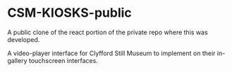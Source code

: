 # CSM-KIOSKS-public

A public clone of the react portion of the private repo where this was developed.

A video-player interface for Clyfford Still Museum to implement on their in-gallery touchscreen interfaces. 
